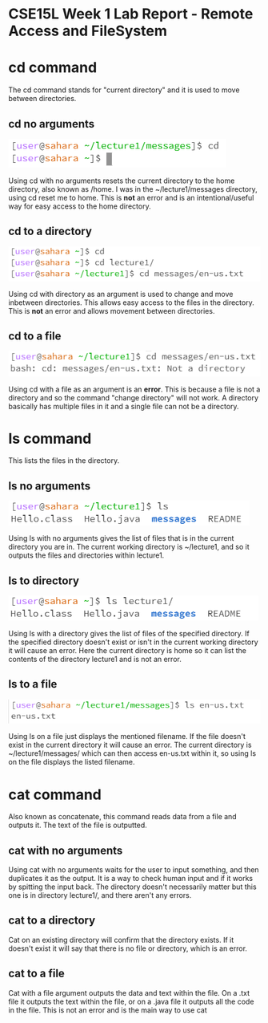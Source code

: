 # CSE15L Week 1 Lab Report - Remote Access and FileSystem 

# cd command
The cd command stands for "current directory" and it is used to move between directories.
## cd no arguments
![Image](cdnoarguments.PNG)

Using cd with no arguments resets the current directory to the home directory, also known as /home. I was in the ~/lecture1/messages directory, using cd reset me to home.
This is **not** an error and is an intentional/useful way for easy access to the home directory.

## cd to a directory
![Image](cdtodirectory.PNG)

Using cd with directory as an argument is used to change and move inbetween directories. This allows easy access to the files in the directory.
This is **not** an error and allows movement between directories.

## cd to a file
![Image](cdtofile.PNG)

Using cd with a file as an argument is an **error**. This is because a file is not a directory and so the command "change directory" will not work. 
A directory basically has multiple files in it and a single file can not be a directory. 

# ls command
This lists the files in the directory.

## ls no arguments
![Image](lsnoarguments.PNG)

Using ls with no arguments gives the list of files that is in the current directory you are in. The current working directory is ~/lecture1, and so it outputs the files and directories within lecture1.

## ls to directory
![Image](lsdirectory.PNG)

Using ls with a directory gives the list of files of the specified directory. If the specified directory doesn't exist or isn't in the current working directory it will cause an error. Here the current directory is home so it can list the contents of the directory lecture1 and is not an error.

## ls to a file
![Image](lsfile.PNG)

Using ls on a file just displays the mentioned filename. If the file doesn't exist in the current directory it will cause an error. The current directory is ~/lecture1/messages/ which can then access en-us.txt within it, so using ls on the file displays the listed filename.

# cat command
Also known as concatenate, this command reads data from a file and outputs it. The text of the file is outputted.

## cat with no arguments

Using cat with no arguments waits for the user to input something, and then duplicates it as the output. It is a way to check human input and if it works by spitting the input back. The directory doesn't necessarily matter but this one is in directory lecture1/, and there aren't any errors.

## cat to a directory

Cat on an existing directory will confirm that the directory exists. If it doesn't exist it will say that there is no file or directory, which is an error. 

## cat to a file

Cat with a file argument outputs the data and text within the file. On a .txt file it outputs the text within the file, or on a .java file it outputs all the code in the file. This is not an error and is the main way to use cat
